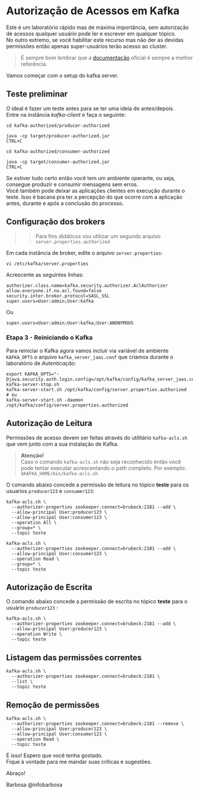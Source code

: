 # Autorização de Acessos em Kafka

Este é um laboratório rápido mas de máxima importância, sem autorização de acessos qualquer usuário pode ler e escrever em qualquer tópico.</br>
No outro extremo, se você habilitar este recurso mas não der as devidas permissões então apenas super-usuários terão acesso ao cluster.</br>

> É sempre bom lembrar que a [documentação](https://kafka.apache.org/documentation/#security_authz) oficial é sempre a melhor referência.

Vamos começar com o setup do kafka server.

## Teste preliminar

O ideal é fazer um teste antes para se ter uma ideia de antes/depois.</br>
Entre na instância _kafka-client_ e faça o seguinte:
```
cd kafka-authorized/producer-authorized

java -cp target/producer-authorized.jar
CTRL+C

cd kafka-authorized/consumer-authorized

java -cp target/consumer-authorized.jar
CTRL+C
```
Se estiver tudo certo então você tem um ambiente operante, ou seja, consegue produzir e consumir mensagens sem erros.</br>
Você também pode deixar as aplicações clientes em execução durante o teste. Isso é bacana pra ter a percepção do que ocorre com a aplicação antes, durante e após a conclusão do processo.

## Configuração dos brokers
>> Para fins didáticos vou utilizar um segundo arquivo `server.properties.authorized`

Em cada instância de broker, edite o arquivo `server.properties`:

```
vi /etc/kafka/server.properties
```

Acrescente as seguintes linhas:
```
authorizer.class.name=kafka.security.authorizer.AclAuthorizer
allow.everyone.if.no.acl.found=false
security.inter.broker.protocol=SASL_SSL
super.users=User:admin;User:kafka
```
Ou
```
super.users=User:admin;User:kafka;User:ANONYMOUS
```

### Etapa 3 - Reiniciando o Kafka
Para reiniciar o Kafka agora vamos incluir via variável de ambiente `KAFKA_OPTS` o arquivo `kafka_server_jaas.conf` que criamos durante o laboratório de *Autenticação*: 
```
export KAFKA_OPTS="-Djava.security.auth.login.config=/opt/kafka/config/kafka_server_jaas.conf"
kafka-server-stop.sh
kafka-server-start.sh /opt/kafka/config/server.properties.authorized
# ou
kafka-server-start.sh -daemon /opt/kafka/config/server.properties.authorized
```


## Autorização de Leitura

Permissões de acesso devem ser feitas através do utilitário `kafka-acls.sh` que vem junto com a sua instalação de Kafka.</br>
> **Atenção!**</br>
> Caso o comando `kafka-acls.sh` não seja reconhecido então você pode tentar executar acrescentando o path completo. Por exemplo: `$KAFKA_HOME/bin/kafka-acls.sh`

O comando abaixo concede a permissão de leitura no tópico **teste** para os usuarios `producer123` e `consumer123`:

```
kafka-acls.sh \
  --authorizer-properties zookeeper.connect=brubeck:2181 --add \
  --allow-principal User:producer123 \
  --allow-principal User:consumer123 \
  --operation All \
  --group=* \
  --topic teste

kafka-acls.sh \
  --authorizer-properties zookeeper.connect=brubeck:2181 --add \
  --allow-principal User:consumer123 \
  --operation Read \
  --group=* \
  --topic teste 
```

## Autorização de Escrita
O comando abaixo concede a permissão de escrita no tópico **teste** para o usuário `producer123` :

```
kafka-acls.sh \
  --authorizer-properties zookeeper.connect=brubeck:2181 --add \
  --allow-principal User:producer123 \
  --operation Write \
  --topic teste
```

## Listagem das permissões correntes
```
kafka-acls.sh \
  --authorizer-properties zookeeper.connect=brubeck:2181 \
  --list \
  --topic teste
```

## Remoção de permissões
```
kafka-acls.sh \
  --authorizer-properties zookeeper.connect=brubeck:2181 --remove \
  --allow-principal User:producer123 \
  --allow-principal User:consumer123 \
  --operation Read \
  --topic teste
```

É isso! Espero que você tenha gostado. </br>
Fique à vontade para me mandar suas críticas e sugestões. 

Abraço!

Barbosa @infobarbosa

